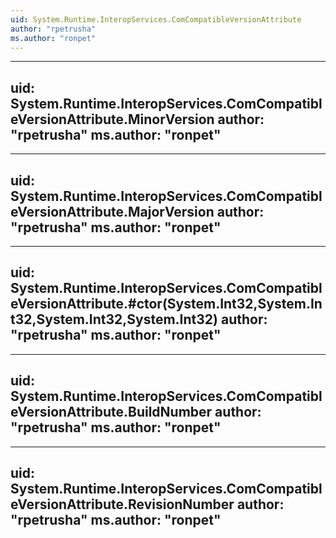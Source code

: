 ```yaml
---
uid: System.Runtime.InteropServices.ComCompatibleVersionAttribute
author: "rpetrusha"
ms.author: "ronpet"
---
```


---
uid: System.Runtime.InteropServices.ComCompatibleVersionAttribute.MinorVersion
author: "rpetrusha"
ms.author: "ronpet"
---

---
uid: System.Runtime.InteropServices.ComCompatibleVersionAttribute.MajorVersion
author: "rpetrusha"
ms.author: "ronpet"
---

---
uid: System.Runtime.InteropServices.ComCompatibleVersionAttribute.#ctor(System.Int32,System.Int32,System.Int32,System.Int32)
author: "rpetrusha"
ms.author: "ronpet"
---

---
uid: System.Runtime.InteropServices.ComCompatibleVersionAttribute.BuildNumber
author: "rpetrusha"
ms.author: "ronpet"
---

---
uid: System.Runtime.InteropServices.ComCompatibleVersionAttribute.RevisionNumber
author: "rpetrusha"
ms.author: "ronpet"
---
